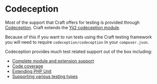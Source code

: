 # Codeception

Most of the support that Craft offers for testing is provided through [Codeception](https://codeception.com/). Craft extends the [Yii2 codeception module](https://codeception.com/docs/modules/Yii2).

Because of this if you want to run tests using the Craft testing framework you will need to require `codeception/codeception` in your `composer.json`.

Codeception provides much test related support out of the box including:

- [Complete module and extension support](https://codeception.com/docs/06-ModulesAndHelpers)
- [Code coverage](https://codeception.com/docs/11-Codecoverage)
- [Extending PHP Unit](https://codeception.com/docs/05-UnitTests)
- [Supporting various testing types](https://codeception.com/docs/01-Introduction)